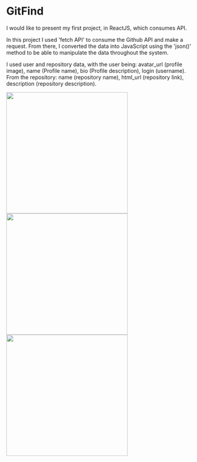 # GitFind

I would like to present my first project, in ReactJS, which consumes API.

In this project I used 'fetch API' to consume the Github API and make a request. From there, I converted the data into JavaScript using the 'json()' method to be able to manipulate the data throughout the system.

I used user and repository data, with the user being: avatar_url (profile image), name (Profile name), bio (Profile description), login (username). From the repository: name (repository name), html_url (repository link), description (repository description).

<img src="./screenshot/1.png" width="320">
<img src="./screenshot/2.png" width="320">
<img src="./screenshot/3.png" width="320">
